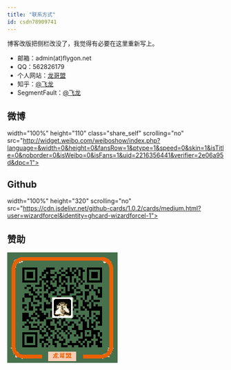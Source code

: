 ```yaml
---
title: "联系方式"
id: csdn78909741
---
```


博客改版把侧栏改没了，我觉得有必要在这里重新写上。

*   邮箱：admin(at)flygon.net
*   QQ：562826179
*   个人网站：[龙哥盟](http://flygon.net/)
*   知乎：[@飞龙](https://www.zhihu.com/people/wizardforcel)
*   SegmentFault：[@飞龙](https://segmentfault.com/u/flygon)

## 微博

width="100%" height="110" class="share_self" scrolling="no" src="http://widget.weibo.com/weiboshow/index.php?language=&width=0&height=0&fansRow=1&ptype=1&speed=0&skin=1&isTitle=0&noborder=0&isWeibo=0&isFans=1&uid=2216356441&verifier=2e06a95d&dpc=1">

## Github

width="100%" height="320" scrolling="no" src="https://cdn.jsdelivr.net/github-cards/1.0.2/cards/medium.html?user=wizardforcel&identity=ghcard-wizardforcel-1">

## 赞助

![](../img/b4794152f5c094efb49048ea444784c0.png)